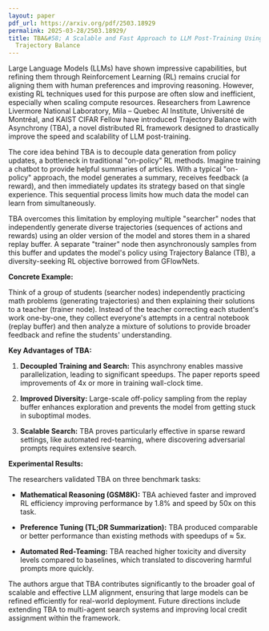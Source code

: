 ```yaml
---
layout: paper
pdf_url: https://arxiv.org/pdf/2503.18929
permalink: 2025-03-28/2503.18929/
title: TBA&#58; A Scalable and Fast Approach to LLM Post-Training Using Asynchronous
  Trajectory Balance
---
```




Large Language Models (LLMs) have shown impressive capabilities, but refining them through Reinforcement Learning (RL) remains crucial for aligning them with human preferences and improving reasoning.  However, existing RL techniques used for this purpose are often slow and inefficient, especially when scaling compute resources. Researchers from Lawrence Livermore National Laboratory, Mila – Quebec AI Institute, Université de Montréal, and KAIST CIFAR Fellow have introduced Trajectory Balance with Asynchrony (TBA), a novel distributed RL framework designed to drastically improve the speed and scalability of LLM post-training.

The core idea behind TBA is to decouple data generation from policy updates, a bottleneck in traditional "on-policy" RL methods.  Imagine training a chatbot to provide helpful summaries of articles. With a typical "on-policy" approach, the model generates a summary, receives feedback (a reward), and then immediately updates its strategy based on that single experience. This sequential process limits how much data the model can learn from simultaneously.

TBA overcomes this limitation by employing multiple "searcher" nodes that independently generate diverse trajectories (sequences of actions and rewards) using an older version of the model and stores them in a shared replay buffer. A separate "trainer" node then asynchronously samples from this buffer and updates the model's policy using Trajectory Balance (TB), a diversity-seeking RL objective borrowed from GFlowNets.

**Concrete Example:**

Think of a group of students (searcher nodes) independently practicing math problems (generating trajectories) and then explaining their solutions to a teacher (trainer node). Instead of the teacher correcting each student's work one-by-one, they collect everyone's attempts in a central notebook (replay buffer) and then analyze a mixture of solutions to provide broader feedback and refine the students' understanding.

**Key Advantages of TBA:**

1.  **Decoupled Training and Search:**  This asynchrony enables massive parallelization, leading to significant speedups. The paper reports speed improvements of 4x or more in training wall-clock time.

2.  **Improved Diversity:**  Large-scale off-policy sampling from the replay buffer enhances exploration and prevents the model from getting stuck in suboptimal modes.

3.  **Scalable Search:**  TBA proves particularly effective in sparse reward settings, like automated red-teaming, where discovering adversarial prompts requires extensive search.

**Experimental Results:**

The researchers validated TBA on three benchmark tasks:

*   **Mathematical Reasoning (GSM8K):** TBA achieved faster and improved RL efficiency improving performance by 1.8% and speed by 50x on this task.

*   **Preference Tuning (TL;DR Summarization):** TBA produced comparable or better performance than existing methods with speedups of ≈ 5x.

*   **Automated Red-Teaming:**  TBA reached higher toxicity and diversity levels compared to baselines, which translated to discovering harmful prompts more quickly.

The authors argue that TBA contributes significantly to the broader goal of scalable and effective LLM alignment, ensuring that large models can be refined efficiently for real-world deployment. Future directions include extending TBA to multi-agent search systems and improving local credit assignment within the framework.